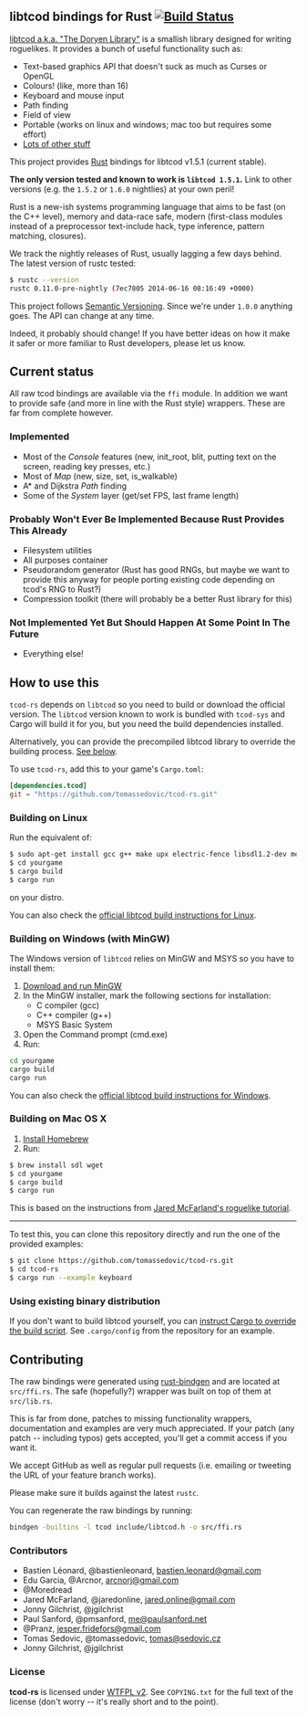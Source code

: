 libtcod bindings for Rust [![Build Status](https://travis-ci.org/tomassedovic/tcod-rs.svg?branch=master)](https://travis-ci.org/tomassedovic/tcod-rs)
-------------------------

[libtcod a.k.a. "The Doryen Library"](http://roguecentral.org/doryen/libtcod/)
is a smallish library designed for writing roguelikes. It provides a bunch of
useful functionality such as:

* Text-based graphics API that doesn't suck as much as Curses or OpenGL
* Colours! (like, more than 16)
* Keyboard and mouse input
* Path finding
* Field of view
* Portable (works on linux and windows; mac too but requires some effort)
* [Lots of other stuff](http://roguecentral.org/doryen/libtcod/features/)


This project provides [Rust](http://www.rust-lang.org/) bindings for libtcod
v1.5.1 (current stable).

**The only version tested and known to work is `libtcod 1.5.1`.** Link to other
versions (e.g. the `1.5.2` or `1.6.0` nightlies) at your own peril!

Rust is a new-ish systems programming language that aims to be fast (on the C++
level), memory and data-race safe, modern (first-class modules instead of a
preprocessor text-include hack, type inference, pattern matching, closures).

We track the nightly releases of Rust, usually lagging a few days behind. The
latest version of rustc tested:

```sh
$ rustc --version
rustc 0.11.0-pre-nightly (7ec7805 2014-06-16 08:16:49 +0000)
```

This project follows [Semantic Versioning](http://semver.org/). Since we're
under `1.0.0` anything goes. The API can change at any time.

Indeed, it probably should change! If you have better ideas on how it make it
safer or more familiar to Rust developers, please let us know.


Current status
--------------

All raw tcod bindings are available via the `ffi` module. In addition we want to
provide safe (and more in line with the Rust style) wrappers. These are far from
complete however.

### Implemented

* Most of the _Console_ features (new, init_root, blit, putting text on the
  screen, reading key presses, etc.)
* Most of _Map_ (new, size, set, is_walkable)
* A\* and Dijkstra _Path_ finding
* Some of the _System_ layer (get/set FPS, last frame length)

### Probably Won't Ever Be Implemented Because Rust Provides This Already
* Filesystem utilities
* All purposes container
* Pseudorandom generator (Rust has good RNGs, but maybe we want to provide this
  anyway for people porting existing code depending on tcod's RNG to Rust?)
* Compression toolkit (there will probably be a better Rust library for this)

### Not Implemented Yet But Should Happen At Some Point In The Future
* Everything else!


How to use this
---------------

`tcod-rs` depends on `libtcod` so you need to build or download the official
version. The `libtcod` version known to work is bundled with `tcod-sys` and
Cargo will build it for you, but you need the build dependencies installed.

Alternatively, you can provide the precompiled libtcod library to override the
building process. [See below](#using-existing-binary-distribution).

To use `tcod-rs`, add this to your game's `Cargo.toml`:

```toml
[dependencies.tcod]
git = "https://github.com/tomassedovic/tcod-rs.git"
```

### Building on Linux

Run the equivalent of:

```sh
$ sudo apt-get install gcc g++ make upx electric-fence libsdl1.2-dev mercurial
$ cd yourgame
$ cargo build
$ cargo run
```

on your distro.

You can also check the [official libtcod build instructions for Linux](http://roguecentral.org/doryen/data/libtcod/doc/1.5.2/html2/compile_libtcod_linux.html?c=true).


### Building on Windows (with MinGW)

The Windows version of `libtcod` relies on MinGW and MSYS so you have to install
them:

1. [Download and run MinGW](http://sourceforge.net/projects/mingw/files/)
2. In the MinGW installer, mark the following sections for installation:
   * C compiler (gcc)
   * C++ compiler (g++)
   * MSYS Basic System
3. Open the Command prompt (cmd.exe)
4. Run:

```sh
cd yourgame
cargo build
cargo run
```

You can also check the [official libtcod build instructions for Windows](http://roguecentral.org/doryen/data/libtcod/doc/1.5.2/html2/compile_libtcod_mingw.html?c=true).


### Building on Mac OS X

1. [Install Homebrew](http://brew.sh/)
2. Run:

```sh
$ brew install sdl wget
$ cd yourgame
$ cargo build
$ cargo run
```

This is based on the instructions from [Jared McFarland's roguelike tutorial](http://jaredonline.svbtle.com/roguelike-tutorial-in-rust-part-1).

---

To test this, you can clone this repository directly and run the one of the
provided examples:

```sh
$ git clone https://github.com/tomassedovic/tcod-rs.git
$ cd tcod-rs
$ cargo run --example keyboard
```


### Using existing binary distribution

If you don't want to build libtcod yourself, you can
[instruct Cargo to override the build script](http://doc.crates.io/build-script.html#overriding-build-scripts). See `.cargo/config`
from the repository for an example.


Contributing
------------

The raw bindings were generated using
[rust-bindgen](https://github.com/crabtw/rust-bindgen) and are located at
`src/ffi.rs`. The safe (hopefully?) wrapper was built on top of them at
`src/lib.rs`.

This is far from done, patches to missing functionality wrappers, documentation
and examples are very much appreciated. If your patch (any patch -- including
typos) gets accepted, you'll get a commit access if you want it.

We accept GitHub as well as regular pull requests (i.e. emailing or tweeting the
URL of your feature branch works).

Please make sure it builds against the latest `rustc`.

You can regenerate the raw bindings by running:

```sh
bindgen -builtins -l tcod include/libtcod.h -o src/ffi.rs
```


### Contributors


* Bastien Léonard, @bastienleonard, <bastien.leonard@gmail.com>
* Edu Garcia, @Arcnor, <arcnorj@gmail.com>
* @Moredread
* Jared McFarland, @jaredonline, <jared.online@gmail.com>
* Jonny Gilchrist, @jgilchrist
* Paul Sanford, @pmsanford, <me@paulsanford.net>
* @Pranz, <jesper.fridefors@gmail.com>
* Tomas Sedovic, @tomassedovic, <tomas@sedovic.cz>
* Jonny Gilchrist, @jgilchrist


### License

**tcod-rs** is licensed under [WTFPL v2](http://www.wtfpl.net/txt/copying/). See
`COPYING.txt` for the full text of the license (don't worry -- it's really
short and to the point).
